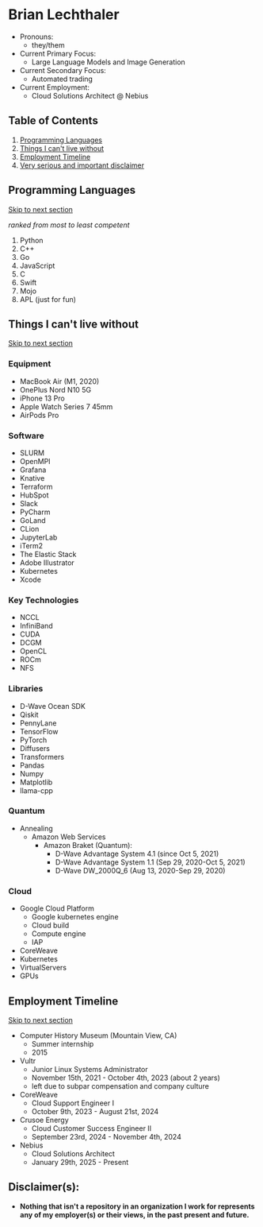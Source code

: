 # Brian Lechthaler
* Pronouns: 
  * they/them
* Current Primary Focus:    
  * Large Language Models and Image Generation
* Current Secondary Focus:  
  * Automated trading 
* Current Employment:       
  * Cloud Solutions Architect @ Nebius

## Table of Contents
1. [Programming Languages](#programming-languages)
2. [Things I can't live without](#things-i-cant-live-without)
3. [Employment Timeline](#employment-timeline)
4. [Very serious and important disclaimer](#disclaimers)

## Programming Languages
[Skip to next section](#things-i-cant-live-without)

*ranked from most to least competent*
1. Python
2. C++
3. Go
4. JavaScript
5. C
6. Swift
7. Mojo
8. APL (just for fun)

## Things I can't live without
[Skip to next section](#employment-timeline)

### Equipment
* MacBook Air (M1, 2020)
* OnePlus Nord N10 5G
* iPhone 13 Pro
* Apple Watch Series 7 45mm
* AirPods Pro

### Software
* SLURM
* OpenMPI
* Grafana
* Knative
* Terraform
* HubSpot
* Slack
* PyCharm
* GoLand
* CLion
* JupyterLab
* iTerm2
* The Elastic Stack
* Adobe Illustrator
* Kubernetes
* Xcode

### Key Technologies
* NCCL
* InfiniBand
* CUDA
* DCGM
* OpenCL
* ROCm
* NFS

### Libraries
* D-Wave Ocean SDK
* Qiskit
* PennyLane
* TensorFlow
* PyTorch
* Diffusers
* Transformers
* Pandas
* Numpy
* Matplotlib
* llama-cpp

### Quantum
* Annealing
  * Amazon Web Services
    * Amazon Braket (Quantum):
      * D-Wave Advantage System 4.1 (since Oct 5, 2021)
      * D-Wave Advantage System 1.1 (Sep 29, 2020-Oct 5, 2021)
      * D-Wave DW_2000Q_6 (Aug 13, 2020-Sep 29, 2020)

### Cloud
* Google Cloud Platform
  * Google kubernetes engine
  * Cloud build
  * Compute engine
  * IAP
 * CoreWeave
  * Kubernetes
  * VirtualServers
  * GPUs 

## Employment Timeline
[Skip to next section](#disclaimers)

* Computer History Museum (Mountain View, CA)
  * Summer internship
  * 2015
* Vultr
  * Junior Linux Systems Administrator
  * November 15th, 2021 - October 4th, 2023 (about 2 years)
  * left due to subpar compensation and company culture
* CoreWeave
  * Cloud Support Engineer I 
  * October 9th, 2023 - August 21st, 2024
* Crusoe Energy
  * Cloud Customer Success Engineer II
  * September 23rd, 2024 - November 4th, 2024
* Nebius
  * Cloud Solutions Architect
  * January 29th, 2025 - Present

## Disclaimer(s):
* **Nothing that isn't a repository in an organization I work for represents any of my employer(s) or their views, in the past present and future.**
